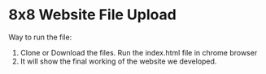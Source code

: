 # 8x8 Website File Upload

Way to run the file:

1. Clone or Download the files. Run the index.html file in chrome browser
2. It will show the final working of the website we developed.
